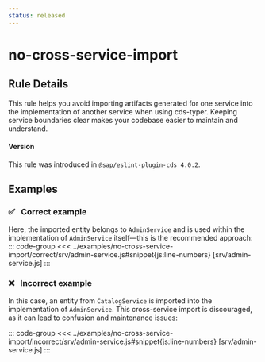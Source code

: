 ```yaml
---
status: released
---
```


<script setup>
  import PlaygroundBadge from '../components/PlaygroundBadge.vue'
</script>

# no-cross-service-import

## Rule Details

This rule helps you avoid importing artifacts generated for one service into the implementation of another service when using cds-typer. Keeping service boundaries clear makes your codebase easier to maintain and understand.

#### Version
This rule was introduced in `@sap/eslint-plugin-cds 4.0.2`.

## Examples

### ✅ &nbsp; Correct example

Here, the imported entity belongs to `AdminService` and is used within the implementation of `AdminService` itself—this is the recommended approach:
::: code-group
<<< ../examples/no-cross-service-import/correct/srv/admin-service.js#snippet{js:line-numbers} [srv/admin-service.js]
:::
<PlaygroundBadge
  name="no-cross-service-import"
  kind="correct"
  :files="['srv/admin-service.js']"
/>

### ❌ &nbsp; Incorrect example

In this case, an entity from `CatalogService` is imported into the implementation of `AdminService`. This cross-service import is discouraged, as it can lead to confusion and maintenance issues:

::: code-group
<<< ../examples/no-cross-service-import/incorrect/srv/admin-service.js#snippet{js:line-numbers} [srv/admin-service.js]
:::
<PlaygroundBadge
  name="no-cross-service-import"
  kind="incorrect"
  :files="['srv/admin-service.js']"
/>
